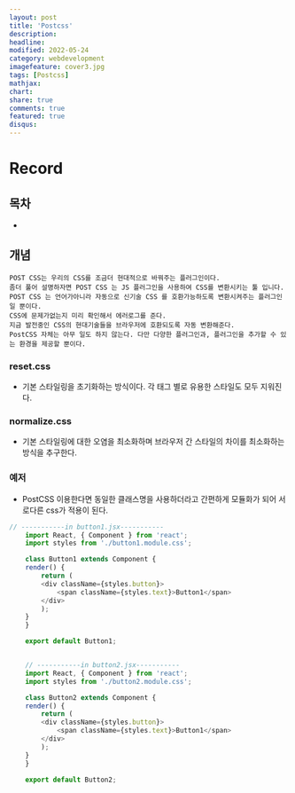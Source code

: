```yaml
---
layout: post
title: 'Postcss'
description:
headline:
modified: 2022-05-24
category: webdevelopment
imagefeature: cover3.jpg
tags: [Postcss]
mathjax:
chart:
share: true
comments: true
featured: true
disqus:
---
```


# Record

## 목차

-   [](#)

## 개념

    POST CSS는 우리의 CSS를 조금더 현대적으로 바꿔주는 플러그인이다.
    좀더 풀어 설명하자면 POST CSS 는 JS 플러그인을 사용하여 CSS를 변환시키는 툴 입니다.
    POST CSS 는 언어가아니라 자동으로 신기술 CSS 를 호환가능하도록 변환시켜주는 플러그인일 뿐이다.
    CSS에 문제가없는지 미리 확인해서 에러로그를 준다.
    지금 발전중인 CSS의 현대기술들을 브라우저에 호환되도록 자동 변환해준다.
    PostCSS 자체는 아무 일도 하지 않는다. 다만 다양한 플러그인과, 플러그인을 추가할 수 있는 환경을 제공할 뿐이다.

### reset.css

-   기본 스타일링을 초기화하는 방식이다. 각 태그 별로 유용한 스타일도 모두 지워진다.

### normalize.css

-   기본 스타일링에 대한 오염을 최소화하며 브라우저 간 스타일의 차이를 최소화하는 방식을 추구한다.

### 예저

-   PostCSS 이용한다면 동일한 클래스명을 사용하더라고 간편하게 모듈화가 되어 서로다른 css가 적용이 된다.

```JavaScript
// -----------in button1.jsx-----------
    import React, { Component } from 'react';
    import styles from './button1.module.css';

    class Button1 extends Component {
    render() {
        return (
        <div className={styles.button}>
            <span className={styles.text}>Button1</span>
        </div>
        );
    }
    }

    export default Button1;


    // -----------in button2.jsx-----------
    import React, { Component } from 'react';
    import styles from './button2.module.css';

    class Button2 extends Component {
    render() {
        return (
        <div className={styles.button}>
            <span className={styles.text}>Button1</span>
        </div>
        );
    }
    }

    export default Button2;
```
